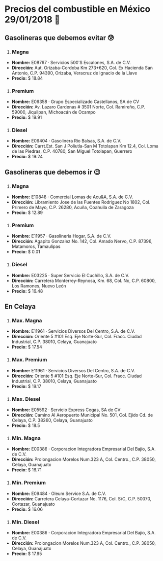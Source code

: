# Precios del combustible en México 29/01/2018 :car:

## Gasolineras que debemos evitar :cold_sweat:
1. ### Magna
  * **Nombre:** E08767 · Servicios 500'S Escalones, S.A. de C.V.
  * **Dirección:** Aut. Orizaba-Cordoba Km 273+620, Col. Ex Hacienda San Antonio, C.P. 94390, Orizaba, Veracruz de Ignacio de la Llave
  * **Precio:** $ 18.84

1. ### Premium
  * **Nombre:** E06358 · Grupo Especializado Castellanos, SA de CV
  * **Dirección:** Av. Lazaro Cardenas # 3501 Norte, Col. Ramireño, C.P. 59000, Jiquilpan, Michoacán de Ocampo
  * **Precio:** $ 19.91

1. ### Diesel
  * **Nombre:** E06404 · Gasolinera Rio Balsas, S.A. de C.V.
  * **Dirección:** Carrt.Est. San J Poliutla-San M Totolapan Km 12.4, Col. Loma de las Piedras, C.P. 40780, San Miguel Totolapan, Guerrero
  * **Precio:** $ 19.24


## Gasolineras que debemos ir :wink:
1. ### Magna
  * **Nombre:** E10848 · Comercial Lomas de Acu&A, S.A. de C.V.
  * **Dirección:** Libramiento Jose de las Fuentes Rodriguez No 1802, Col. Primero de Mayo, C.P. 26280, Acuña, Coahuila de Zaragoza
  * **Precio:** $ 12.89

1. ### Premium
  * **Nombre:** E11957 · Gasolineria Hogar, S.A. de C.V.
  * **Dirección:** Agapito Gonzalez No. 142, Col. Amado Nervo, C.P. 87396, Matamoros, Tamaulipas
  * **Precio:** $ 0.01

1. ### Diesel
  * **Nombre:** E03225 · Super Servicio El Cuchillo, S.A. de C.V.
  * **Dirección:** Carretera Monterrey-Reynosa, Km. 68, Col. No, C.P. 60800, Los Ramones, Nuevo León
  * **Precio:** $ 16.48


## En Celaya
1. ### Max. Magna
  * **Nombre:** E11961 · Servicios Diversos Del Centro, S.A. de C.V.
  * **Dirección:** Oriente 5 #101 Esq. Eje Norte-Sur, Col. Fracc. Ciudad Industrial, C.P. 38010, Celaya, Guanajuato
  * **Precio:** $ 17.54

1. ### Max. Premium
  * **Nombre:** E11961 · Servicios Diversos Del Centro, S.A. de C.V.
  * **Dirección:** Oriente 5 #101 Esq. Eje Norte-Sur, Col. Fracc. Ciudad Industrial, C.P. 38010, Celaya, Guanajuato
  * **Precio:** $ 19.17

1. ### Max. Diesel
  * **Nombre:** E05592 · Servicio Express Cegas, SA de CV
  * **Dirección:** Camino Al Aeropuerto Municipal No. 501, Col. Ejido Cd. de Celaya, C.P. 38260, Celaya, Guanajuato
  * **Precio:** $ 18.5

1. ### Min. Magna
  * **Nombre:** E00386 · Corporacion Integradora Empresarial Del Bajio, S.A. de C.V.
  * **Dirección:** Prolongacion Morelos Num.323 A, Col. Centro., C.P. 38050, Celaya, Guanajuato
  * **Precio:** $ 16.71

1. ### Min. Premium
  * **Nombre:** E09484 · Oleum Service S.A. de C.V.
  * **Dirección:** Carretera Celaya-Cortazar No. 1176, Col. S/C, C.P. 50070, Cortazar, Guanajuato
  * **Precio:** $ 16.06

1. ### Min. Diesel
  * **Nombre:** E00386 · Corporacion Integradora Empresarial Del Bajio, S.A. de C.V.
  * **Dirección:** Prolongacion Morelos Num.323 A, Col. Centro., C.P. 38050, Celaya, Guanajuato
  * **Precio:** $ 17.65